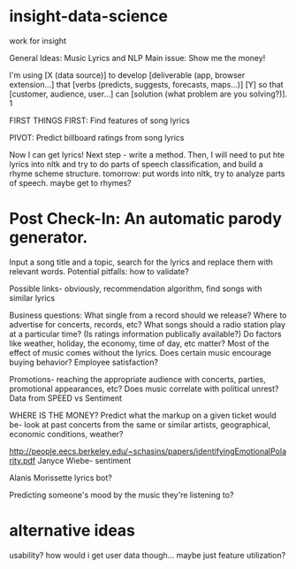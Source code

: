 # insight-data-science
work for insight

General Ideas: Music Lyrics and NLP
Main issue: Show me the money!

I'm using [X (data source)]
to develop [deliverable (app, browser extension...] that 
[verbs (predicts, suggests, forecasts, maps...)] 
[Y] so that 
[customer, audience, user...] 
can [solution (what problem are you solving?)].
1


FIRST THINGS FIRST: Find features of song lyrics

PIVOT: Predict billboard ratings from song lyrics

Now I can get lyrics! Next step - write a method.
Then, I will need to put hte lyrics into nltk and try to do parts of speech classification, and build a rhyme scheme structure.
tomorrow: put words into nltk, try to analyze parts of speech. maybe get to rhymes?

# Post Check-In: An automatic parody generator. 
Input a song title and a topic, search for the lyrics and replace them with relevant words.
Potential pitfalls: how to validate?


Possible links- obviously, recommendation algorithm, find songs with similar lyrics

Business questions: What single from a record should we release? 
Where to advertise for concerts, records, etc?
What songs should a radio station play at a particular time? (Is ratings information publically available?) Do factors like weather, holiday, the economy, time of day, etc matter?
Most of the effect of music comes without the lyrics. Does certain music encourage buying behavior? Employee satisfaction? 

Promotions- reaching the appropriate audience with concerts, parties, promotional appearances, etc?
Does music correlate with political unrest? Data from SPEED vs Sentiment

WHERE IS THE MONEY?
Predict what the markup on a given ticket would be- look at past concerts from the same or similar artists, geographical, economic conditions, weather? 

http://people.eecs.berkeley.edu/~schasins/papers/identifyingEmotionalPolarity.pdf Janyce Wiebe- sentiment

Alanis Morissette lyrics bot?

Predicting someone's mood by the music they're listening to?

# alternative ideas
usability? how would i get user data though... maybe just feature utilization?
